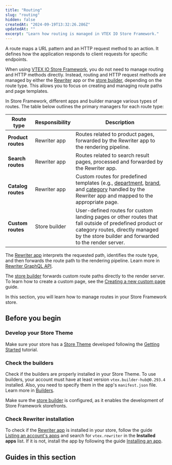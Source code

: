 ```yaml
---
title: "Routing"
slug: "routing"
hidden: false
createdAt: "2024-09-19T13:32:26.286Z"
updatedAt: ""
excerpt: "Learn how routing is managed in VTEX IO Store Framework."
---
```


A route maps a URL pattern and an HTTP request method to an action. It defines how the application responds to client requests for specific endpoints.

When using [VTEX IO Store Framework](https://developers.vtex.com/docs/guides/store-framework), you do not need to manage routing and HTTP methods directly. Instead, routing and HTTP request methods are managed by either the [Rewriter](https://developers.vtex.com/docs/apps/vtex.rewriter) app or the [store builder](https://developers.vtex.com/docs/guides/vtex-io-documentation-store-builder), depending on the route type. This allows you to focus on creating and managing route paths and page templates.

In Store Framework, different apps and builder manage various types of routes. The table below outlines the primary managers for each route type:

| Route type      | Responsibility             | Description                                                                                   |
|---------------------|------------------------------------|---------------------------------------------------------------------------------------------------|
| **Product routes**    |  Rewriter app                   | Routes related to product pages, forwarded by the Rewriter app to the rendering pipeline. |
| **Search routes**     | Rewriter app                     | Routes related to search result pages, processed and forwarded by the Rewriter app. |
| **Catalog routes**     | Rewriter app                  | Custom routes for predefined templates (e.g., [department](https://github.com/vtex-apps/store/blob/master/store/routes.json#L27), [brand](https://github.com/vtex-apps/store/blob/master/store/routes.json#L21), and [category](https://github.com/vtex-apps/store/blob/master/store/routes.json#L33) handled by the Rewriter app and mapped to the appropriate page.|
| **Custom routes**    |  Store builder              | User-defined routes for custom landing pages or other routes that fall outside of predefined product or category routes, directly managed by the store builder and forwarded to the render server. |

The [Rewriter app](https://developers.vtex.com/docs/apps/vtex.rewriter) interprets the requested path, identifies the route type, and then forwards the route path to the rendering pipeline. Learn more in [Rewriter GraphQL API](https://developers.vtex.com/docs/apps/vtex.rewriter@1.63.0/rewriter-graphql-api).

The [store builder](https://developers.vtex.com/docs/guides/vtex-io-documentation-store-builder) forwards custom route paths directly to the render server. To learn how to create a custom page, see the [Creating a new custom page](https://developers.vtex.com/docs/guides/vtex-io-documentation-creating-a-new-custom-page) guide.

In this section, you will learn how to manage routes in your Store Framework store.

## Before you begin

<Steps>

### Develop your Store Theme

Make sure your store has a [Store Theme](https://developers.vtex.com/docs/guides/vtex-io-documentation-store-theme) developed following the [Getting Started](https://developers.vtex.com/docs/guides/getting-started-3) tutorial.

### Check the builders

Check if the builders are properly installed in your Store Theme. To use builders, your account must have at least version `vtex.builder-hub@0.293.4` installed. Also, you need to specify them in the app's `manifest.json` file. Learn more in [Builders](https://developers.vtex.com/docs/guides/vtex-io-documentation-builders).

Make sure the [store builder](https://developers.vtex.com/docs/guides/vtex-io-documentation-store-builder) is configured, as it enables the development of Store Framework storefronts.

### Check Rewriter installation

To check if the [Rewriter app](https://developers.vtex.com/docs/apps/vtex.rewriter) is installed in your store, follow the guide [Listing an account's apps](https://developers.vtex.com/docs/guides/vtex-io-documentation-listing-an-accounts-apps) and search for `vtex.rewriter` in the **Installed apps** list. If it is not, install the app by following the guide [Installing an app](https://developers.vtex.com/docs/guides/vtex-io-documentation-installing-an-app).

</Steps>

## Guides in this section

<Flex>

<WhatsNextCard
title="Best practices for associating a custom page with a content type"
description="Learn how to effectively associate custom pages with content types in VTEX IO."
linkTo="https://developers.vtex.com/docs/guides/vtex-io-documentation-best-practices-for-associating-a-custom-page-with-a-content-type"
linkTitle="See more"
/>

<WhatsNextCard
title="Enabling 404 pages"
description="Learn how to enable and configure 404 error pages for better user experience."
linkTo="https://developers.vtex.com/docs/guides/vtex-io-documentation-enabling-404-pages"
linkTitle="See more"
/>

<WhatsNextCard
title="Managing URL redirects"
description="Discover how to manage URL redirects to ensure seamless navigation."
linkTo="https://developers.vtex.com/docs/guides/vtex-io-documentation-managing-url-redirects"
linkTitle="See more"
/>

<WhatsNextCard
title="Using several service workers in your store"
description="Explore how to use multiple service workers to enhance your store’s performance and offline capabilities."
linkTo="https://developers.vtex.com/docs/guides/vtex-io-documentation-using-several-service-workers-in-your-store"
linkTitle="See more"
/>

</Flex>
